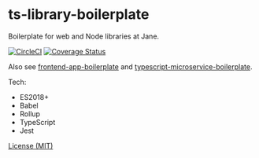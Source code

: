 # ts-library-boilerplate

Boilerplate for web and Node libraries at Jane.

[![CircleCI](https://circleci.com/gh/jane/ts-library-boilerplate.svg?style=svg)](https://circleci.com/gh/jane/ts-library-boilerplate) [![Coverage Status](https://coveralls.io/repos/github/jane/ts-library-boilerplate/badge.svg?branch=master)](https://coveralls.io/github/jane/ts-library-boilerplate?branch=master)

Also see [frontend-app-boilerplate](https://github.com/jane/frontend-app-boilerplate) and [typescript-microservice-boilerplate](https://github.com/jane/typescript-microservice-boilerplate).

Tech:
* ES2018+
* Babel
* Rollup
* TypeScript
* Jest

[License (MIT)](./LICENSE.md)
